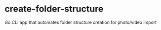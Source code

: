 # create-folder-structure
Go CLI app that automates folder structure creation for photo/video import
